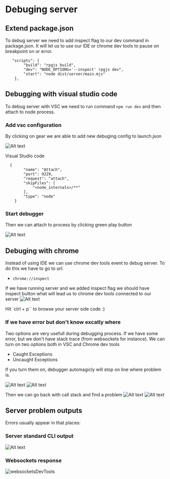 # Debuging server

## Extend package.json

To debug server we need to add inspect flag to our dev command in package.json. It will let us to use our IDE or chrome dev tools to pause on breakpoint on or error. 

```
   "scripts": {
        "build": "rpgjs build",
        "dev": "NODE_OPTIONS='--inspect' rpgjs dev",
        "start": "node dist/server/main.mjs"
    },
```


## Debugging with visual studio code

To debug server with VSC we need to run command `npm run dev` and then attach to node process. 

### Add vsc configuration

By clicking on gear we are able to add new debuging config to launch.json

![Alt text](/assets/vsc-config.png)

Visual Studio code
```
  {
        "name": "Attach",
        "port": 9229,
        "request": "attach",
        "skipFiles": [
            "<node_internals>/**"
        ],
        "type": "node"
    }
```

### Start debugger
Then we can attach to process by clicking green play button

![Alt text](/assets/started-debug.png)

## Debuging with chrome

Instead of using IDE we can use chrome dev tools event to debug server. To do this we have to go to url:
- `chrome://inspect`

If we have running server and we added inspect flag we should have inspect button what will lead us to chrome dev tools connected to our server
![Alt text](/assets/chrome-inspect.png)

Hit `ctrl + p`` to browse your server side code :)

### If we have error but don't know excatly where

Two options are very usefull during debugging process. If we have some error, but we don't have stack trace (from websockets for instance). We can turn on two options both in VSC and Chrome dev tools

- Caught Exceptions
- Uncaught Exceptions

If you turn them on, debugger automagicly will stop on line where problem is.

![Alt text](/assets/exceptions-options-vsc.png)
![Alt text](/assets/exceptions-options-devtools.png)

Then we can go back with call stack and find a problem
![Alt text](/assets/callstack-vsc.png)
![Alt text](/assets/callstack-devtools.png)


## Server problem outputs
Errors usually appear in that places:

### Server standard CLI output
![Alt text](/assets/cli-errors.png)


### Websockets response
![websocketsDevTools](/assets/websockets-in-chrome-dev-tools.png)